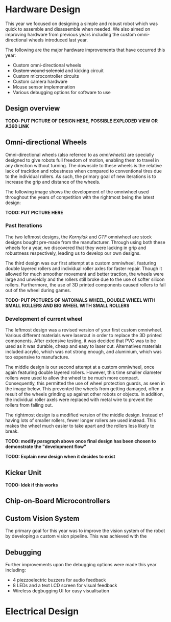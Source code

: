 # Hardware Design

This year we focused on designing a simple and robust robot which was quick to assemble and disassemble when needed. 
We also aimed on improving hardware from previous years including the custom omni-directional wheels introduced last 
year.

The following are the major hardware improvements that have occurred this year:

* Custom omni-directional wheels
* ~~Custom wound solenoid~~ and kicking circuit
* Custom microcontroller circuits
* Custom camera hardware
* Mouse sensor implemenation
* Various debugging options for software to use

## Design overview

**TODO: PUT PICTURE OF DESIGN HERE, POSSIBLE EXPLODED VIEW OR A360 LINK**

## Omni-directional Wheels

Omni-directional wheels (also referred to as *omniwheels*) are specially designed to give robots full freedom of 
motion, enabling them to travel in any direction without turning. The downside to these wheels is the relative lack 
of tracktion and robustness when compared to conventional tires due to the individual rollers. As such, the primary 
goal of new iterations is to increase the grip and distance of the wheels.

The following image shows the development of the omniwheel used throughout the years of competition with the rightmost 
being the latest design:

**TODO: PUT PICTURE HERE**

### Past Iterations

The two leftmost designs, the *Kornylak* and *GTF* omniwheel are stock designs bought pre-made from the manufacturer. 
Through using both these wheels for a year, we discovered that they were lacking in grip and robustness respectively, 
leading us to develop our own designs.

The third design was our first attempt at a custom omniwheel, featuring double layered rollers and individual roller 
axles for faster repair. Though it allowed for much smoother movement and better traction, the wheels were large and 
unwieldly and the rollers still broke due to the use of softer silicon rollers. Furthermore, the use of 3D printed 
components caused rollers to fall out of the wheel during games.

**TODO: PUT PICTURES OF NATOINALS WHEEL, DOUBLE WHEEL WITH SMALL ROLLERS AND BIG WHEEL WITH SMALL ROLLERS**


### Development of current wheel

The leftmost design was a revised version of your first custom omniwheel. Various different materials were lasercut in
order to replace the 3D printed components. After extensive testing, it was decided that PVC was to be used as it was 
durable, cheap and easy to laser cut. Alternatives materials included acrylic, which was not strong enough, and 
aluminium, which was too expensive to manufacture. 

The middle design is our second attempt at a custom omniwheel, once again featuring double layered rollers. However, 
this time smaller diameter rollers were used to allow the wheel to be much more compact. Consequently, this permitted 
the use of wheel protection guards, as seen in the image below. This prevented the wheels from getting damaged, often a 
result of the wheels grinding up against other robots or objects. In addition, the individual roller axels were replaced
with metal wire to prevent the rollers from falling out.

The rightmost design is a modified version of the middle design. Instead of having lots of smaller rollers, fewer longer 
rollers are used instead. This makes the wheel much easier to take apart and the rollers less likely to break.

**TODO: modify paragraph above once final design has been chosen to demonstrate the "development flow"**

**TODO: Explain new design when it decides to exist**

## Kicker Unit

**TODO: Idek if this works**

## Chip-on-Board Microcontrollers

## Custom Vision System

The primary goal for this year was to improve the vision system of the robot by developing a custom vision pipeline.
This was achieved with the 

## Debugging

Further improvements upon the debugging options were made this year including:
* 4 piezzoelectric buzzers for audio feedback
* 8 LEDs and a text LCD screen for visual feedback
* Wireless degbugging UI for easy visualisation

# Electrical Design

##